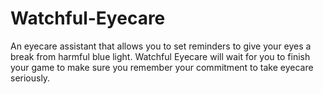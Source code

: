 # Watchful-Eyecare

An eyecare assistant that allows you to set reminders to give your eyes a break from harmful blue light. Watchful Eyecare
will wait for you to finish your game to make sure you remember your commitment to take eyecare seriously.
